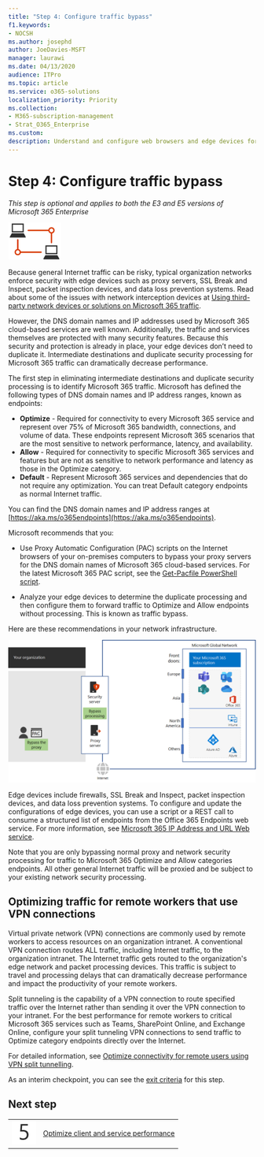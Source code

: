 ```yaml
---
title: "Step 4: Configure traffic bypass"
f1.keywords:
- NOCSH
ms.author: josephd
author: JoeDavies-MSFT
manager: laurawi
ms.date: 04/13/2020
audience: ITPro
ms.topic: article
ms.service: o365-solutions
localization_priority: Priority
ms.collection: 
- M365-subscription-management
- Strat_O365_Enterprise
ms.custom:
description: Understand and configure web browsers and edge devices for traffic bypass to trusted Microsoft 365 locations.
---
```


# Step 4: Configure traffic bypass

*This step is optional and applies to both the E3 and E5 versions of Microsoft 365 Enterprise*

![Phase 1-Networking](../media/deploy-foundation-infrastructure/networking_icon-small.png)

Because general Internet traffic can be risky, typical organization networks enforce security with edge devices such as proxy servers, SSL Break and Inspect, packet inspection devices, and data loss prevention systems. Read about some of the issues with network interception devices at [Using third-party network devices or solutions on Microsoft 365 traffic](https://support.microsoft.com/help/2690045/using-third-party-network-devices-or-solutions-with-office-365).

However, the DNS domain names and IP addresses used by Microsoft 365 cloud-based services are well known. Additionally, the traffic and services themselves are protected with many security features. Because this security and protection is already in place, your edge devices don’t need to duplicate it. Intermediate destinations and duplicate security processing for Microsoft 365 traffic can dramatically decrease performance.

The first step in eliminating intermediate destinations and duplicate security processing is to identify Microsoft 365 traffic. Microsoft has defined the following types of DNS domain names and IP address ranges, known as endpoints:

- **Optimize** - Required for connectivity to every Microsoft 365 service and represent over 75% of Microsoft 365 bandwidth, connections, and volume of data. These endpoints represent Microsoft 365 scenarios that are the most sensitive to network performance, latency, and availability.
- **Allow** - Required for connectivity to specific Microsoft 365 services and features but are not as sensitive to network performance and latency as those in the Optimize category.
 - **Default** - Represent Microsoft 365 services and dependencies that do not require any optimization. You can treat Default category endpoints as normal Internet traffic.

You can find the DNS domain names and IP address ranges at [https://aka.ms/o365endpoints](https://aka.ms/o365endpoints).

Microsoft recommends that you:

- Use Proxy Automatic Configuration (PAC) scripts on the Internet browsers of your on-premises computers to bypass your proxy servers for the DNS domain names of Microsoft 365 cloud-based services. For the latest Microsoft 365 PAC script, see the [Get-Pacfile PowerShell script](https://docs.microsoft.com/office365/enterprise/managing-office-365-endpoints#use-a-pac-file-for-direct-routing-of-vital-office-365-traffic).

- Analyze your edge devices to determine the duplicate processing and then configure them to forward traffic to Optimize and Allow endpoints without processing. This is known as traffic bypass. 

Here are these recommendations in your network infrastructure.

![Recommentations for optimizing on-premises traffic](../media/networking-configure-proxies-firewalls/bypassing-edge-devices.png)

Edge devices include firewalls, SSL Break and Inspect, packet inspection devices, and data loss prevention systems. To configure and update the configurations of edge devices, you can use a script or a REST call to consume a structured list of endpoints from the Office 365 Endpoints web service. For more information, see [Microsoft 365 IP Address and URL Web service](https://docs.microsoft.com/office365/enterprise/office-365-ip-web-service).

Note that you are only bypassing normal proxy and network security processing for traffic to Microsoft 365 Optimize and Allow categories endpoints. All other general Internet traffic will be proxied and be subject to your existing network security processing.

## Optimizing traffic for remote workers that use VPN connections

Virtual private network (VPN) connections are commonly used by remote workers to access resources on an organization intranet. A conventional VPN connection routes ALL traffic, including Internet traffic, to the organization intranet. The Internet traffic gets routed to the organization's edge network and packet processing devices. This traffic is subject to travel and processing delays that can dramatically decrease performance and impact the productivity of your remote workers. 

Split tunneling is the capability of a VPN connection to route specified traffic over the Internet rather than sending it over the VPN connection to your intranet. For the best performance for remote workers to critical Microsoft 365 services such as Teams, SharePoint Online, and Exchange Online, configure your split tunneling VPN connections to send traffic to Optimize category endpoints directly over the Internet. 

For detailed information, see [Optimize connectivity for remote users using VPN split tunnelling](https://docs.microsoft.com/office365/enterprise/office-365-vpn-split-tunnel).

As an interim checkpoint, you can see the [exit criteria](networking-exit-criteria.md#crit-networking-step4) for this step.

## Next step

|||
|:-------|:-----|
|![Step 5](../media/stepnumbers/Step5.png)|[Optimize client and service performance](networking-optimize-tcp-performance.md) |



